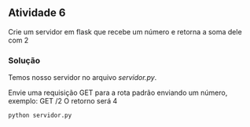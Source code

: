 ## Atividade 6
Crie um servidor em flask que recebe um número e retorna a soma dele com 2

### Solução
Temos nosso servidor no arquivo _servidor.py_.

Envie uma requisição GET para a rota padrão enviando um número, exemplo:
GET /2
O retorno será 4

```
python servidor.py
```
